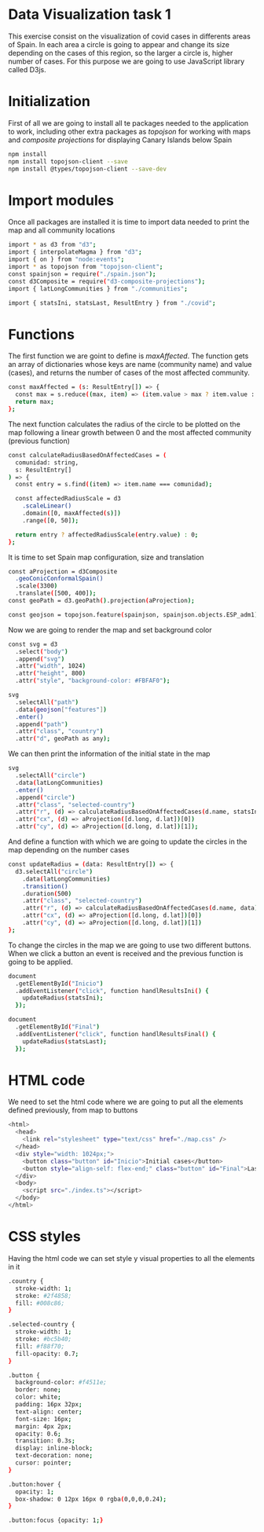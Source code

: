 # Data Visualization task 1

This exercise consist on the visualization of covid cases in differents areas of Spain. In each area a circle is going to appear and change its size depending on the cases of this region, so the larger a circle is, higher number of cases.
For this purpose we are going to use JavaScript library called D3js.

# Initialization 
First of all we are going to install all te packages needed to the application to work, including other extra packages as _topojson_ for working with maps and _composite projections_ for displaying Canary Islands below Spain

```bash
npm install
npm install topojson-client --save
npm install @types/topojson-client --save-dev
``` 

# Import modules
Once all packages are installed it is time to import data needed to print the map and all community locations

```bash
import * as d3 from "d3";
import { interpolateMagma } from "d3";
import { on } from "node:events";
import * as topojson from "topojson-client";
const spainjson = require("./spain.json");
const d3Composite = require("d3-composite-projections");
import { latLongCommunities } from "./communities";

import { statsIni, statsLast, ResultEntry } from "./covid";
```

# Functions
The first function we are goint to define is _maxAffected_. The function gets an array of dictionaries whose keys are name
(community name) and value (cases), and returns the number of cases of the most affected community. 

```bash
const maxAffected = (s: ResultEntry[]) => {
  const max = s.reduce((max, item) => (item.value > max ? item.value : max), 0);
  return max;
};
```

The next function calculates the radius of the circle to be plotted on the map following a linear growth between 0 and
the most affected community (previous function)
```bash
const calculateRadiusBasedOnAffectedCases = (
  comunidad: string,
  s: ResultEntry[]
) => {
  const entry = s.find((item) => item.name === comunidad);

  const affectedRadiusScale = d3
    .scaleLinear()
    .domain([0, maxAffected(s)])
    .range([0, 50]);

  return entry ? affectedRadiusScale(entry.value) : 0;
};
```

It is time to set Spain map configuration, size and translation
```bash
const aProjection = d3Composite
  .geoConicConformalSpain()
  .scale(3300)
  .translate([500, 400]);
const geoPath = d3.geoPath().projection(aProjection);

const geojson = topojson.feature(spainjson, spainjson.objects.ESP_adm1);
```

Now we are going to render the map and set background color

```bash
const svg = d3
  .select("body")
  .append("svg")
  .attr("width", 1024)
  .attr("height", 800)
  .attr("style", "background-color: #FBFAF0");

svg
  .selectAll("path")
  .data(geojson["features"])
  .enter()
  .append("path")
  .attr("class", "country")
  .attr("d", geoPath as any);
```

We can then print the information of the initial state in the map
```bash
svg
  .selectAll("circle")
  .data(latLongCommunities)
  .enter()
  .append("circle")
  .attr("class", "selected-country")
  .attr("r", (d) => calculateRadiusBasedOnAffectedCases(d.name, statsIni))
  .attr("cx", (d) => aProjection([d.long, d.lat])[0])
  .attr("cy", (d) => aProjection([d.long, d.lat])[1]);
```

And define a function with which we are going to update the circles in the map depending on the number cases
```bash
const updateRadius = (data: ResultEntry[]) => {
  d3.selectAll("circle")
    .data(latLongCommunities)
    .transition()
    .duration(500)
    .attr("class", "selected-country")
    .attr("r", (d) => calculateRadiusBasedOnAffectedCases(d.name, data))
    .attr("cx", (d) => aProjection([d.long, d.lat])[0])
    .attr("cy", (d) => aProjection([d.long, d.lat])[1])
};
```
To change the circles in the map we are going to use two different buttons. When we click a button an event is received
and the previous function is going to be applied. 

```bash
document
  .getElementById("Inicio")
  .addEventListener("click", function handlResultsIni() {
    updateRadius(statsIni);
  });

document
  .getElementById("Final")
  .addEventListener("click", function handlResultsFinal() {
    updateRadius(statsLast);
  });
```

# HTML code
We need to set the html code where we are going to put all the elements defined previously, from map to
buttons
```bash
<html>
  <head>
    <link rel="stylesheet" type="text/css" href="./map.css" />
  </head>
  <div style="width: 1024px;">
    <button class="button" id="Inicio">Initial cases</button>
    <button style="align-self: flex-end;" class="button" id="Final">Last 14 days cases</button>
  </div>
  <body>
    <script src="./index.ts"></script>
  </body>
</html>
```

# CSS styles
Having the html code we can set style y visual properties to all the elements in it
```bash
.country {
  stroke-width: 1;
  stroke: #2f4858;
  fill: #008c86;
}

.selected-country {
  stroke-width: 1;
  stroke: #bc5b40;
  fill: #f88f70;
  fill-opacity: 0.7;
}

.button {
  background-color: #f4511e;
  border: none;
  color: white;
  padding: 16px 32px;
  text-align: center;
  font-size: 16px;
  margin: 4px 2px;
  opacity: 0.6;
  transition: 0.3s;
  display: inline-block;
  text-decoration: none;
  cursor: pointer;
}

.button:hover {
  opacity: 1;
  box-shadow: 0 12px 16px 0 rgba(0,0,0,0.24);
}

.button:focus {opacity: 1;}
```
